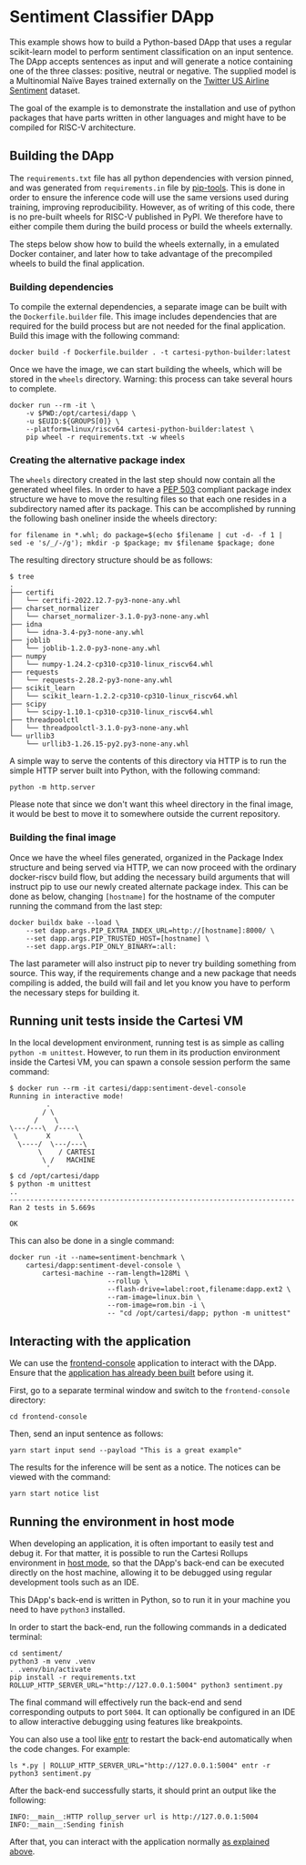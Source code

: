 # Sentiment Classifier DApp

This example shows how to build a Python-based DApp that uses a regular scikit-learn model to perform sentiment classification on an input sentence. The DApp accepts sentences as input and will generate a notice containing one of the three classes: positive, neutral or negative. The supplied model is a Multinomial Naïve Bayes trained externally on the [Twitter US Airline Sentiment](https://www.kaggle.com/datasets/crowdflower/twitter-airline-sentiment) dataset.

The goal of the example is to demonstrate the installation and use of python packages that have parts written in other languages and might have to be compiled for RISC-V architecture.

## Building the DApp

The `requirements.txt` file has all python dependencies with version pinned, and was generated from `requirements.in` file by [pip-tools](https://pip-tools.readthedocs.io/en/latest/). This is done in order to ensure the inference code will use the same versions used during training, improving reproducibility. However, as of writing of this code, there is no pre-built wheels for RISC-V published in PyPI. We therefore have to either compile them during the build process or build the wheels externally.

The steps below show how to build the wheels externally, in a emulated Docker container, and later how to take
advantage of the precompiled wheels to build the final application.

### Building dependencies

To compile the external dependencies, a separate image can be built with the `Dockerfile.builder` file. This image includes dependencies that are required for the build process but are not needed for the final application. Build this image with the following command:

```console
docker build -f Dockerfile.builder . -t cartesi-python-builder:latest
```

Once we have the image, we can start building the wheels, which will be stored in the `wheels` directory. Warning: this process can take several hours to complete.

```console
docker run --rm -it \
    -v $PWD:/opt/cartesi/dapp \
    -u $EUID:${GROUPS[0]} \
    --platform=linux/riscv64 cartesi-python-builder:latest \
    pip wheel -r requirements.txt -w wheels
```

### Creating the alternative package index

The `wheels` directory created in the last step should now contain all the generated wheel files. In order to have a [PEP 503](https://peps.python.org/pep-0503/) compliant package index structure we have to move the resulting files so
that each one resides in a subdirectory named after its package. This can be accomplished by running the following bash oneliner inside the wheels directory:

```console
for filename in *.whl; do package=$(echo $filename | cut -d- -f 1 | sed -e 's/_/-/g'); mkdir -p $package; mv $filename $package; done
```

The resulting directory structure should be as follows:

```console
$ tree
.
├── certifi
│   └── certifi-2022.12.7-py3-none-any.whl
├── charset_normalizer
│   └── charset_normalizer-3.1.0-py3-none-any.whl
├── idna
│   └── idna-3.4-py3-none-any.whl
├── joblib
│   └── joblib-1.2.0-py3-none-any.whl
├── numpy
│   └── numpy-1.24.2-cp310-cp310-linux_riscv64.whl
├── requests
│   └── requests-2.28.2-py3-none-any.whl
├── scikit_learn
│   └── scikit_learn-1.2.2-cp310-cp310-linux_riscv64.whl
├── scipy
│   └── scipy-1.10.1-cp310-cp310-linux_riscv64.whl
├── threadpoolctl
│   └── threadpoolctl-3.1.0-py3-none-any.whl
└── urllib3
    └── urllib3-1.26.15-py2.py3-none-any.whl
```

A simple way to serve the contents of this directory via HTTP is to run the simple HTTP server built into Python, with the following command:

```console
python -m http.server
```

Please note that since we don't want this wheel directory in the final image, it would be best to move it to somewhere outside the current repository.

### Building the final image

Once we have the wheel files generated, organized in the Package Index structure and being served via HTTP, we can now proceed with the ordinary docker-riscv build flow, but adding the necessary build arguments that will instruct pip to use our newly created alternate package index. This can be done as below, changing `[hostname]` for the hostname of the computer running the command from the last step:

```console
docker buildx bake --load \
    --set dapp.args.PIP_EXTRA_INDEX_URL=http://[hostname]:8000/ \
    --set dapp.args.PIP_TRUSTED_HOST=[hostname] \
    --set dapp.args.PIP_ONLY_BINARY=:all:
```

The last parameter will also instruct pip to never try building something from source. This way, if the requirements change and a new package that needs compiling is added, the build will fail and let you know you have to perform the necessary steps for building it.

## Running unit tests inside the Cartesi VM

In the local development environment, running test is as simple as calling `python -m unittest`. However, to run them in its production environment inside the Cartesi VM, you can spawn a console session perform the same command:

```console
$ docker run --rm -it cartesi/dapp:sentiment-devel-console
Running in interactive mode!
         .
        / \
      /    \
\---/---\  /----\
 \       X       \
  \----/  \---/---\
       \    / CARTESI
        \ /   MACHINE
         '
$ cd /opt/cartesi/dapp
$ python -m unittest
..
----------------------------------------------------------------------
Ran 2 tests in 5.669s

OK
```

This can also be done in a single command:

```console
docker run -it --name=sentiment-benchmark \
    cartesi/dapp:sentiment-devel-console \
        cartesi-machine --ram-length=128Mi \
                        --rollup \
                        --flash-drive=label:root,filename:dapp.ext2 \
                        --ram-image=linux.bin \
                        --rom-image=rom.bin -i \
                        -- "cd /opt/cartesi/dapp; python -m unittest"
```

## Interacting with the application

We can use the [frontend-console](../frontend-console) application to interact with the DApp.
Ensure that the [application has already been built](../frontend-console/README.md#building) before using it.

First, go to a separate terminal window and switch to the `frontend-console` directory:

```shell
cd frontend-console
```

Then, send an input sentence as follows:

```shell
yarn start input send --payload "This is a great example"
```

The results for the inference will be sent as a notice. The notices can be viewed with the command:

```shell
yarn start notice list
```

## Running the environment in host mode

When developing an application, it is often important to easily test and debug it. For that matter, it is possible to run the Cartesi Rollups environment in [host mode](../README.md#host-mode), so that the DApp's back-end can be executed directly on the host machine, allowing it to be debugged using regular development tools such as an IDE.

This DApp's back-end is written in Python, so to run it in your machine you need to have `python3` installed.

In order to start the back-end, run the following commands in a dedicated terminal:

```shell
cd sentiment/
python3 -m venv .venv
. .venv/bin/activate
pip install -r requirements.txt
ROLLUP_HTTP_SERVER_URL="http://127.0.0.1:5004" python3 sentiment.py
```

The final command will effectively run the back-end and send corresponding outputs to port `5004`.
It can optionally be configured in an IDE to allow interactive debugging using features like breakpoints.

You can also use a tool like [entr](https://eradman.com/entrproject/) to restart the back-end automatically when the code changes. For example:

```shell
ls *.py | ROLLUP_HTTP_SERVER_URL="http://127.0.0.1:5004" entr -r python3 sentiment.py
```

After the back-end successfully starts, it should print an output like the following:

```log
INFO:__main__:HTTP rollup_server url is http://127.0.0.1:5004
INFO:__main__:Sending finish
```

After that, you can interact with the application normally [as explained above](#interacting-with-the-application).
